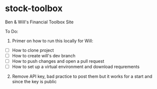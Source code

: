 # stock-toolbox
Ben &amp; Will's Financial Toolbox Site

To Do:  
1. Primer on how to run this locally for Will:  
- [ ] How to clone project  
- [ ] How to create will's dev branch  
- [ ] How to push changes and open a pull request  
- [ ] How to set up a virtual environment and download requrements  
2. Remove API key, bad practice to post them but it works for a start and since the key is public  
